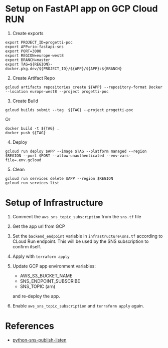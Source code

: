 # Setup on FastAPI app on GCP Cloud RUN 

1. Create exports

```console
export PROJECT_ID=progetti-poc
export APP=rio-fastapi-sns 
export PORT=3000
export REGION=europe-west8
export BRANCH=master
export TAG=${REGION}-docker.pkg.dev/${PROJECT_ID}/${APP}/${APP}:${BRANCH}
```

2. Create Artifact Repo

```console
gcloud artifacts repositories create ${APP} --repository-format Docker --location europe-west8 --project progetti-poc
```

3. Create Build

```console
gcloud builds submit --tag  ${TAG} --project progetti-poc
```

Or

```console
docker build -t ${TAG} .
docker push ${TAG}
```

4. Deploy 

```console
gcloud run deploy $APP --image $TAG --platform managed --region $REGION --port $PORT --allow-unauthenticated --env-vars-file=.env.gcloud
```

5. Clean 

```console
gcloud run services delete $APP --region $REGION 
gcloud run services list
```

# Setup of Infrastructure

1. Comment the `aws_sns_topic_subscription` from the `sns.tf` file

2. Get the app url from GCP 

3. Set the `backend_endpoint` variable in `infrastructure\sns.tf` according to CLoud Run endpoint. This will be used by the SNS subscription to confirm itself.

4. Apply with `terraform apply`

5. Update GCP app environment variables:
    - AWS_S3_BUCKET_NAME 
    - SNS_ENDPOINT_SUBSCRIBE 
    - SNS_TOPIC (arn)

   and re-deploy the app.

6. Enable `aws_sns_topic_subscription` and `terraform apply` again.

# References

* [python-sns-publish-listen](https://github.com/dstilesr/python-sns-publish-listen/tree/master)